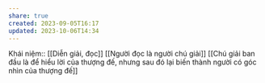 ```yaml
---
share: true
created: 2023-09-05T16:17
updated: 2023-10-06T14:34
---
```

Khái niệm:: [[Diễn giải, đọc]]
[[Người đọc là người chú giải]]
[[Chú giải ban đầu là để hiểu lời của thượng đế, nhưng sau đó lại biến thành người có góc nhìn của thượng đế]]